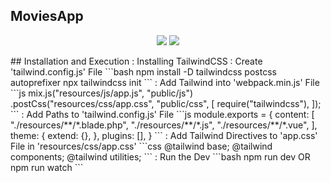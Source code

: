 ## MoviesApp
<p align="center">
  <img src="https://img.shields.io/github/languages/top/ranjith-acharya/MoviesApp?style=for-the-badge">
  <img src="https://img.shields.io/github/last-commit/ranjith-acharya/MoviesApp?style=for-the-badge">
</p>
## Installation and Execution
: Installing TailwindCSS
: Create 'tailwind.config.js' File
```bash
npm install -D tailwindcss postcss autoprefixer
npx tailwindcss init
```
: Add Tailwind into 'webpack.min.js' File
```js
mix.js("resources/js/app.js", "public/js")
  .postCss("resources/css/app.css", "public/css", [
    require("tailwindcss"),
  ]);
```
: Add Paths to 'tailwind.config.js' File
```js
module.exports = {
  content: [
    "./resources/**/*.blade.php",
    "./resources/**/*.js",
    "./resources/**/*.vue",
  ],
  theme: {
    extend: {},
  },
  plugins: [],
}
```
: Add Tailwind Directives to 'app.css' File in 'resources/css/app.css'
```css
@tailwind base;
@tailwind components;
@tailwind utilities;
```
: Run the Dev
```bash
npm run dev
OR
npm run watch
```
